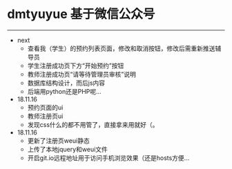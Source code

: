 # dmtyuyue 基于微信公众号

* * *

-   next
    -   查看我（学生）的预约列表页面，修改和取消按钮，修改后需重新推送辅导员
    -   学生注册成功页下方“开始预约”按钮
    -   教师注册成功页“请等待管理员审核”说明
    -   数据库结构设计，而后js内容
    -   后端用python还是PHP呢…
-   18.11.16
    -   预约页面的ui
    -   教师注册页ui
    -   发现css什么的都不用管了，直接拿来用就好（。
-   18.11.16
    -   更新了注册页weui静态
    -   上传了本地jquery和weui文件
    -   开启git.io远程地址用于访问手机浏览效果（还是hosts方便…
